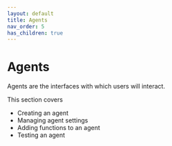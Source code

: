 ```yaml
---
layout: default
title: Agents
nav_order: 5
has_children: true
---
```


# Agents

Agents are the interfaces with which users will interact.

This section covers 
- Creating an agent
- Managing agent settings
- Adding functions to an agent
- Testing an agent